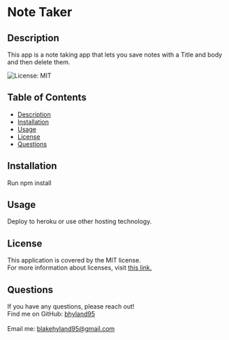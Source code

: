 # Note Taker
 
  ## Description
 This app is a note taking app that lets you save notes with a Title and body and then delete them.

  ![License: MIT](https://img.shields.io/badge/License-MIT-yellow.svg)

  ## Table of Contents
  - [Description](#description)
  - [Installation](#installation)
  - [Usage](#usage)
  - [License](#license)
  - [Questions](#questions)

  ## Installation
  Run npm install
 
  ## Usage
  Deploy to heroku or use other hosting technology.
 
  ## License
  This application is covered by the MIT license. 
  <br />
  For more information about licenses, visit [this link.](https://docs.github.com/en/repositories/managing-your-repositorys-settings-and-features/customizing-your-repository/licensing-a-repository)

  ## Questions
  If you have any questions, please reach out! 
  <br />
  Find me on GitHub: [bhyland95](https://github.com/bhyland95)<br />
  <br />
  Email me: blakehyland95@gmail.com
